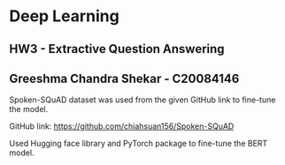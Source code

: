 # Deep Learning
## HW3 - Extractive Question Answering
## Greeshma Chandra Shekar - C20084146

Spoken-SQuAD dataset was used from the given GitHub link to fine-tune the model. 

GitHub link: https://github.com/chiahsuan156/Spoken-SQuAD

Used Hugging face library and PyTorch package to fine-tune the BERT model.
